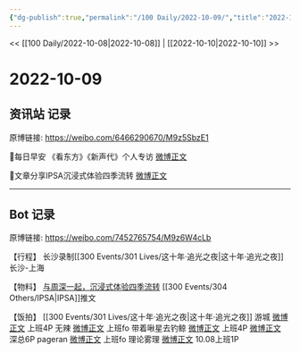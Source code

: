 ```yaml
---
{"dg-publish":true,"permalink":"/100 Daily/2022-10-09/","title":"2022-10-09","created":"2022-11-13T02:40:22.000+08:00","updated":"2023-04-11T14:46:33.000+08:00"}
---
```



<< [[100 Daily/2022-10-08\|2022-10-08]] | [[2022-10-10\|2022-10-10]] >>

# 2022-10-09

## 资讯站 记录

原博链接: https://weibo.com/6466290670/M9z5SbzE1

🌟每日早安
《看东方》《新声代》个人专访 [微博正文](https://weibo.com/detail/4822583809411947)

🌟文章分享IPSA沉浸式体验四季流转 [微博正文](https://weibo.com/detail/4822636716885256)

---
## Bot 记录

原博链接: https://weibo.com/7452765754/M9z6W4cLb

【行程】
长沙录制[[300 Events/301 Lives/这十年·追光之夜\|这十年·追光之夜]]
长沙-上海

【物料】
[与周深一起，沉浸式体验四季流转](https://weibo.cn/sinaurl?u=https%3A%2F%2Fmp.weixin.qq.com%2Fs%2FpJcCgDjntgSV9Atx9Wo-Xw) [[300 Events/304 Others/IPSA\|IPSA]]推文

【饭拍】
[[300 Events/301 Lives/这十年·追光之夜\|这十年·追光之夜]]
游城
[微博正文](http://weibo.com/1801743981/M9vaDpjyy) 上班4P
无辣
[微博正文](http://weibo.com/7495641082/M9vmAb7zQ) 上班fo
带着啾星去钓鲸
[微博正文](http://weibo.com/3246571812/M9veXsbiY) 上班4P
[微博正文](https://weibo.com/3246571812/M9whqw5Pw) 深总6P
pageran
[微博正文](https://weibo.com/7633014126/M9xAw6OnZ) 上班fo
理论雾理
[微博正文](http://weibo.com/7458115630/M9v69jECe) 10.08上班1P
